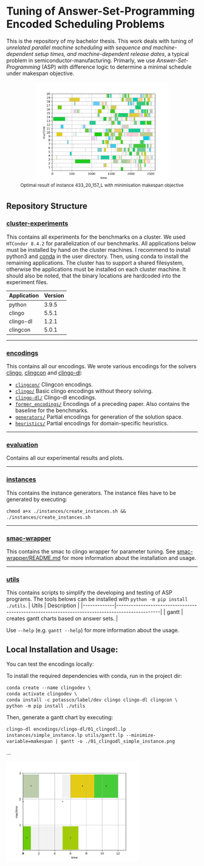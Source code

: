# Tuning of Answer-Set-Programming Encoded Scheduling Problems
This is the repository of my bachelor thesis. This work deals with tuning of *unrelated parallel machine scheduling with sequence and machine-dependent setup times, and machine-dependent release dates*, a typical problem in semiconductor-manufacturing. Primarly, we use *Answer-Set-Programming* (ASP) with difference logic to determine a minimal schedule under makespan objective.

<p align="center">
  <img src="gantt_433_20_157_L.png" width="350" title="optimal result of instance 433_20_157_L with makespan objective"><br>
  <sup>Optimal result of instance 433_20_157_L with minimisation makespan objective</sup>
</p>

## Repository Structure

### [cluster-experiments](./cluster-experiments)
This contains all experiments for the benchmarks on a cluster.
We used `HTCondor 8.4.2` for parallelization of our benchmarks.
All applications below must be installed by hand on the cluster machines. I recommend to install python3 and [conda](https://docs.conda.io/en/latest/) in the user directory. Then, using conda to install the remaining applications. The cluster has to support a shared filesystem, otherwise the applications must be installed on each cluster machine. It should also be noted, that the binary locations are hardcoded into the experiment files.

| Application | Version |
|-------------|---------|
| python      | 3.9.5   |
| clingo      | 5.5.1   |
| clingo-dl   | 1.2.1   |
| clingcon    | 5.0.1   |

---

### [encodings](./encodings)
This contains all our encodings. We wrote various encodings for the solvers [clingo](https://potassco.org/clingo/), [clingcon](https://potassco.org/clingcon/) and [clingo-dl](https://github.com/potassco/clingo-dl):

* [`clingcon/`](./encodings/clingcon/) Clingcon encodings.
* [`clingo/`](./encodings/clingo/) Basic clingo encodings without theory solving.
* [`clingo-dl/`](./encodings/clingo-dl/) Clingo-dl encodings.
* [`former_encodings/`](./encodings/former_encodings/) Encodings of a preceding paper. Also contains the baseline for the benchmarks.
* [`generators/`](./encodings/generators/) Partial encodings for generation of the solution space.
* [`heuristics/`](./encodings/heuristics/) Partial encodings for domain-specific heuristics.

---

### [evaluation](./evaluation)
Contains all our experimental results and plots.

---

### [instances](./instances)
This contains the instance generators. 
The instance files have to be generated by executing:
```shell
chmod a+x ./instances/create_instances.sh && ./instances/create_instances.sh
```

---

### [smac-wrapper](./smac-wrapper)
This contains the smac to clingo wrapper for parameter tuning. See [smac-wrapper/README.md](./smac-wrapper/README.md) for more information about the installation and usage.

---

### [utils](./utils)
This contains scripts to simplify the developing and testing of ASP programs.
The tools belows can be installed with `python -m pip install ./utils`.
| Utils       | Description                                                                                    |
|-------------|------------------------------------------------------------------------------------------------|
| gantt       | creates gantt charts based on answer sets.                                                     |

Use `--help` (e.g. `gantt --help`) for more information about the usage.


## Local Installation and Usage:

You can test the encodings locally:

To install the required dependencies with conda, run in the project dir:
```shell
conda create --name clingodev \
conda activate clingodev \
conda install -c potassco/label/dev clingo clingo-dl clingcon \
python -m pip install ./utils
```
Then, generate a gantt chart by executing:
```console
clingo-dl encodings/clingo-dl/01_clingodl.lp instances/simple_instance.lp utils/gantt.lp --minimize-variable=makespan | gantt -o ./01_clingodl_simple_instance.png
```
...
<p align="left">
  <img src="simple_instance_gantt.png" width="350" title="gantt example">
</p>
